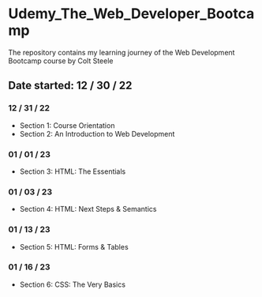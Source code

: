 # Udemy_The_Web_Developer_Bootcamp

The repository contains my learning journey of the Web Development Bootcamp course by Colt Steele

## Date started: 12 / 30 / 22

### 12 / 31 / 22

- Section 1: Course Orientation
- Section 2: An Introduction to Web Development

### 01 / 01 / 23

- Section 3: HTML: The Essentials

### 01 / 03 / 23

- Section 4: HTML: Next Steps & Semantics

### 01 / 13 / 23

- Section 5: HTML: Forms & Tables

### 01 / 16 / 23

- Section 6: CSS: The Very Basics
